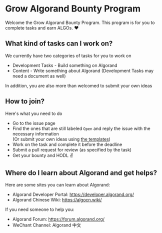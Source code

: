 # Grow Algorand Bounty Program

Welcome the Grow Algorand Bounty Program.
This program is for you to complete tasks and earn ALGOs. ❤️

## What kind of tasks can I work on?
We currently have two categories of tasks for you to work on
* Development Tasks - Build something on Algorand
* Content - Write something about Algorand
(Development Tasks may need a document as well)

In addition, you are also more than welcomed to submit your own ideas

## How to join?
Here's what you need to do
* Go to the issue page
* Find the ones that are still labeled `Open` and reply the issue with the necessary information  
(Or submit your own ideas using [the templates](./task-template.md))
* Work on the task and complete it before the deadline
* Submit a pull request for review (as specified by the task)
* Get your bounty and HODL ✌️

## Where do I learn about Algorand and get helps?
Here are some sites you can learn about Algorand:
* Algorand Developer Portal: https://developer.algorand.org/
* Algorand Chinese Wiki: https://algocn.wiki/

If you need someone to help you:
* Algorand Forum: https://forum.algorand.org/
* WeChant Channel: Algorand 中文


